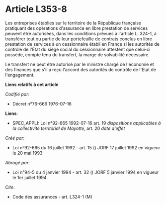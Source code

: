 # Article L353-8

Les entreprises établies sur le territoire de la République française pratiquant des opérations d'assurance en libre
prestation de services peuvent être autorisées, dans les conditions prévues à l'article L. 324-1, à transférer tout ou partie
de leur portefeuille de contrats conclus en libre prestation de services à un cessionnaire établi en France si les autorités
de contrôle de l'Etat du siège social du cessionnaire attestent que celui-ci possède, compte tenu du transfert, la marge de
solvabilité nécessaire.

Le transfert ne peut être autorisé par le ministre chargé de l'économie et des finances que s'il a reçu l'accord des
autorités de contrôle de l'Etat de l'engagement.

**Liens relatifs à cet article**

_Codifié par_:

  - Décret n°76-666 1976-07-16

**Liens**:

  - SPEC_APPLI: Loi n°92-665 1992-07-16 art. 19 *dispositions applicables à la collectivité territorial de Mayotte*, art. 20 *date d'effet*

_Créé par_:

  - Loi n°92-665 du 16 juillet 1992 - art. 15 () JORF 17 juillet 1992 en vigueur le 20 mai 1993

_Abrogé par_:

  - Loi n°94-5 du 4 janvier 1994 - art. 32 () JORF 5 janvier 1994 en vigueur le 1er juillet 1994

_Cite_:

  - Code des assurances - art. L324-1 (M)

